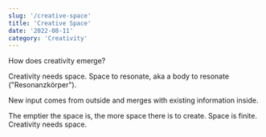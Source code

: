 ```yaml
---
slug: '/creative-space'
title: 'Creative Space'
date: '2022-08-11'
category: 'Creativity'
---
```


How does creativity emerge?

Creativity needs space. Space to resonate, aka a body to resonate ("Resonanzkörper").

New input comes from outside and merges with existing information inside.

The emptier the space is, the more space there is to create. Space is finite. Creativity needs space.
